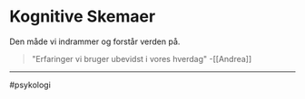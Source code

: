 # Kognitive Skemaer
Den måde vi indrammer og forstår verden på.

>"Erfaringer vi bruger ubevidst i vores hverdag"
>\-[[Andrea]]

---
#psykologi 